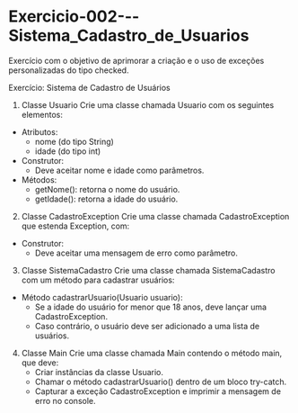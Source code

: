 # Exercicio-002---Sistema_Cadastro_de_Usuarios
 Exercício com o objetivo de aprimorar a criação e o uso de exceções personalizadas do tipo checked.
 
Exercício: Sistema de Cadastro de Usuários

1. Classe Usuario
Crie uma classe chamada Usuario com os seguintes elementos:
- Atributos:
	- nome (do tipo String)
	- idade (do tipo int)
- Construtor:
	- Deve aceitar nome e idade como parâmetros.
- Métodos:
	- getNome(): retorna o nome do usuário.
	- getIdade(): retorna a idade do usuário.


2. Classe CadastroException
Crie uma classe chamada CadastroException que estenda Exception, com:
- Construtor:
	- Deve aceitar uma mensagem de erro como parâmetro.


3. Classe SistemaCadastro
Crie uma classe chamada SistemaCadastro com um método para cadastrar usuários:
- Método cadastrarUsuario(Usuario usuario):
	- Se a idade do usuário for menor que 18 anos, deve lançar uma CadastroException.
	- Caso contrário, o usuário deve ser adicionado a uma lista de usuários.


4. Classe Main
Crie uma classe chamada Main contendo o método main, que deve:
	- Criar instâncias da classe Usuario.
	- Chamar o método cadastrarUsuario() dentro de um bloco try-catch.
	- Capturar a exceção CadastroException e imprimir a mensagem de erro no console.
